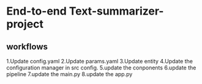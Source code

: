 # End-to-end Text-summarizer-project

## workflows

1.Update config.yaml
2.Update params.yaml
3.Update entity
4.Update the configuration manager in src config.
5.update the conponents
6.update the pipeline
7.update the main.py
8.update the app.py
